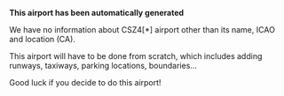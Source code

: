 **This airport has been automatically generated**

We have no information about CSZ4[*] airport other than its name, ICAO and location (CA).

This airport will have to be done from scratch, which includes adding runways, taxiways, parking locations, boundaries...

Good luck if you decide to do this airport!